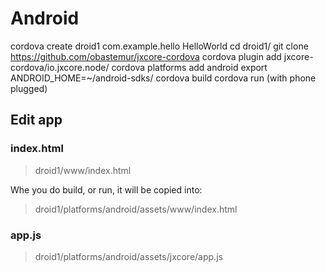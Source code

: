 
# Android

cordova create droid1 com.example.hello HelloWorld
cd droid1/
git clone https://github.com/obastemur/jxcore-cordova
cordova plugin add jxcore-cordova/io.jxcore.node/
cordova platforms add android
export ANDROID_HOME=~/android-sdks/
cordova build
cordova run (with phone plugged)


## Edit app

### index.html

> droid1/www/index.html

Whe you do build, or run, it will be copied into:
> droid1/platforms/android/assets/www/index.html


### app.js

> droid1/platforms/android/assets/jxcore/app.js